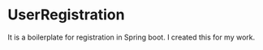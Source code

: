 # UserRegistration

It is a boilerplate for registration in Spring boot. I created this for my work.
